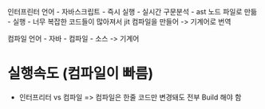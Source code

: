 인터프린터 언어 - 자바스크립트 - 즉시 실행 - 실시간 구문분석 - ast 노드 파일로 만듦 - 실행 - 너무 복잡한 코드들이 많아져서 jit 컴파일을 만들어 -> 기계어로 번역

컴파일 언어 - 자바 - 컴파일 - 소스 -> 기계어

# 실행속도 (컴파일이 빠름)

- 인터프리터 vs 컴파일
  => 컴파일은 한줄 코드만 변경돼도 전부 Build 해야 함
